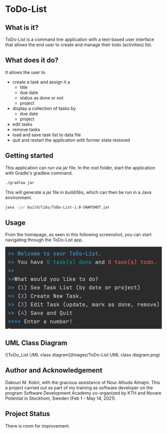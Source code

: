 # ToDo-List

## What is it?
ToDo-List is a command line application with a text-based user interface that allows the end user to create and manage their todo (activities) list.

## What does it do?
It allows the user to
* create a task and assign it a
    * title
    * due date
    * status as done or not
    * project
* display a collection of tasks by
    * due date
    * project  
* edit tasks
* remove tasks
* load and save task list to data file
* quit and restart the application with former state restored

## Getting started
This application can run via jar file. In the root folder, start the application with 
Gradle's gradlew command.

```bash
./gradlew jar
```
This will generate a jar file in *build/libs*, which can then be run in a Java environment.

```bash
java -jar build/libs/ToDo-List-1.0-SNAPSHOT.jar
```

## Usage
From the homepage, as seen in this following screenshot, you can start navigating through the ToDo-List app.

![Homepage image](Images/HomePage.png)

## UML Class Diagram
![ToDo_List UML class diagram](Images/ToDo-List UML class diagram.png)


## Author and Acknowledgement

Dakouri M. Kobri, with the gracious assistance of Nour Alhuda Almajni. This a project carried out as part of my training as software developer on the program 
Software Development Academy co-organized by KTH and Novare Potential in Stockhom, Sweden (Feb 1 - May 14, 2021).

## Project Status

There is room for improvement.



